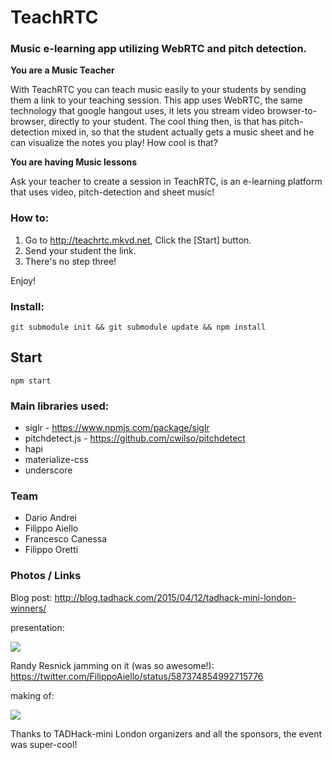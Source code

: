# TeachRTC

### Music e-learning app utilizing WebRTC and pitch detection.

**You are a Music Teacher**

With TeachRTC you can teach music easily to your students by sending them a link to your teaching session.
This app uses WebRTC, the same technology that google hangout uses, it lets you stream video browser-to-browser, directly to your student.
The cool thing then, is that has pitch-detection mixed in, so that the student actually gets a music sheet and he can visualize the notes you play! How cool is that?

**You are having Music lessons**

Ask your teacher to create a session in TeachRTC, is an e-learning platform that uses video, pitch-detection and sheet music!



### How to:

1. Go to <http://teachrtc.mkvd.net>, Click the [Start] button.
2. Send your student the link.
3. There's no step three!


Enjoy!


### Install:
`git submodule init && git submodule update && npm install`

Start
---
`npm start`

### Main libraries used:

- siglr - https://www.npmjs.com/package/siglr
- pitchdetect.js - https://github.com/cwilso/pitchdetect
- hapi
- materialize-css
- underscore

### Team

- Dario Andrei
- Filippo Aiello
- Francesco Canessa
- Filippo Oretti


### Photos / Links

Blog post: http://blog.tadhack.com/2015/04/12/tadhack-mini-london-winners/


presentation:

![](http://mkvphoto.s3.amazonaws.com/open_source/presentation_tadhack.jpg)

Randy Resnick jamming on it (was so awesome!): https://twitter.com/FilippoAiello/status/587374854992715776


making of:

![](http://mkvphoto.s3.amazonaws.com/open_source/presentation_tadhack3.jpg)

Thanks to TADHack-mini London organizers and all the sponsors, the event was super-cool!
